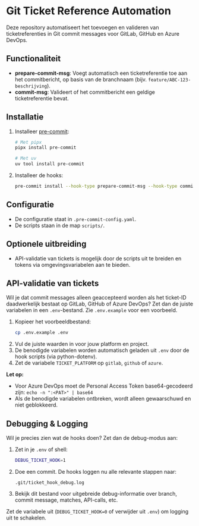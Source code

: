 # Git Ticket Reference Automation

Deze repository automatiseert het toevoegen en valideren van ticketreferenties in Git commit messages voor GitLab, GitHub en Azure DevOps.

## Functionaliteit
- **prepare-commit-msg**: Voegt automatisch een ticketreferentie toe aan het commitbericht, op basis van de branchnaam (bijv. `feature/ABC-123-beschrijving`).
- **commit-msg**: Valideert of het commitbericht een geldige ticketreferentie bevat.

## Installatie
1. Installeer [pre-commit](https://pre-commit.com/):
   ```bash
   # Met pipx
   pipx install pre-commit

   # Met uv
   uv tool install pre-commit
   ```
2. Installeer de hooks:
   ```bash
   pre-commit install --hook-type prepare-commit-msg --hook-type commit-msg
   ```

## Configuratie
- De configuratie staat in `.pre-commit-config.yaml`.
- De scripts staan in de map `scripts/`.

## Optionele uitbreiding
- API-validatie van tickets is mogelijk door de scripts uit te breiden en tokens via omgevingsvariabelen aan te bieden. 

## API-validatie van tickets

Wil je dat commit messages alleen geaccepteerd worden als het ticket-ID daadwerkelijk bestaat op GitLab, GitHub of Azure DevOps? Zet dan de juiste variabelen in een `.env`-bestand. Zie `.env.example` voor een voorbeeld.

1. Kopieer het voorbeeldbestand:
   ```sh
   cp .env.example .env
   ```
2. Vul de juiste waarden in voor jouw platform en project.
3. De benodigde variabelen worden automatisch geladen uit `.env` door de hook scripts (via python-dotenv).
4. Zet de variabele `TICKET_PLATFORM` op `gitlab`, `github` of `azure`.

**Let op:**
- Voor Azure DevOps moet de Personal Access Token base64-gecodeerd zijn: `echo -n ":<PAT>" | base64`
- Als de benodigde variabelen ontbreken, wordt alleen gewaarschuwd en niet geblokkeerd.

## Debugging & Logging

Wil je precies zien wat de hooks doen? Zet dan de debug-modus aan:

1. Zet in je `.env` of shell:
   ```sh
   DEBUG_TICKET_HOOK=1
   ```
2. Doe een commit. De hooks loggen nu alle relevante stappen naar:
   ```
   .git/ticket_hook_debug.log
   ```
3. Bekijk dit bestand voor uitgebreide debug-informatie over branch, commit message, matches, API-calls, etc.

Zet de variabele uit (`DEBUG_TICKET_HOOK=0` of verwijder uit `.env`) om logging uit te schakelen. 
